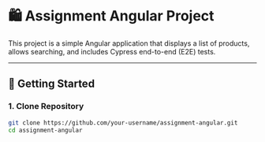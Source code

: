 # 🛍️ Assignment Angular Project  

This project is a simple Angular application that displays a list of products, allows searching, and includes Cypress end-to-end (E2E) tests.  

---

## 🚀 Getting Started  

### 1. Clone Repository
```bash
git clone https://github.com/your-username/assignment-angular.git
cd assignment-angular
```


